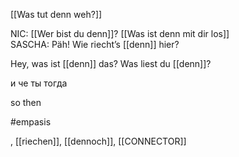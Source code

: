 [[Was tut denn weh?]]

NIC: [[Wer bist du denn]]?
[[Was ist denn mit dir los]]
SASCHA: Päh! Wie riecht’s [[denn]] hier?  


Hey, was ist [[denn]] das?
Was liest du [[denn]]?


и че ты тогда 

so then

#empasis

, [[riechen]], [[dennoch]], [[CONNECTOR]]